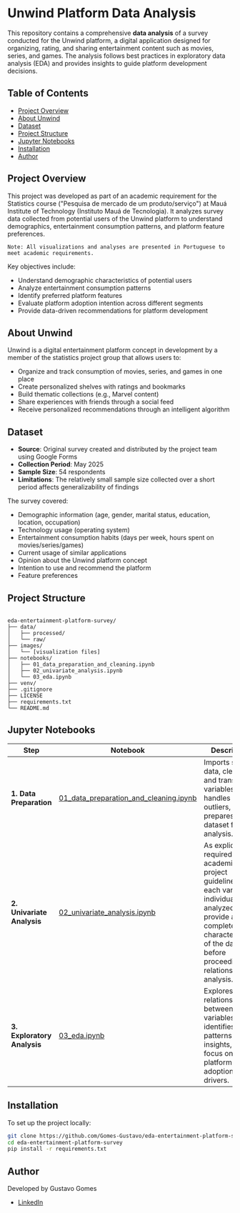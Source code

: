 # Unwind Platform Data Analysis

This repository contains a comprehensive **data analysis** of a survey conducted for the Unwind platform, a digital application designed for organizing, rating, and sharing entertainment content such as movies, series, and games. The analysis follows best practices in exploratory data analysis (EDA) and provides insights to guide platform development decisions.

## Table of Contents

- [Project Overview](#project-overview)
- [About Unwind](#about-unwind)
- [Dataset](#dataset)
- [Project Structure](#project-structure)
- [Jupyter Notebooks](#jupyter-notebooks)
- [Installation](#installation)
- [Author](#author)

## Project Overview

This project was developed as part of an academic requirement for the Statistics course ("Pesquisa de mercado de um produto/serviço") at Mauá Institute of Technology (Instituto Mauá de Tecnologia). It analyzes survey data collected from potential users of the Unwind platform to understand demographics, entertainment consumption patterns, and platform feature preferences.

`Note: All visualizations and analyses are presented in Portuguese to meet academic requirements.`

Key objectives include:

- Understand demographic characteristics of potential users
- Analyze entertainment consumption patterns
- Identify preferred platform features
- Evaluate platform adoption intention across different segments
- Provide data-driven recommendations for platform development

## About Unwind

Unwind is a digital entertainment platform concept in development by a member of the statistics project group that allows users to:
- Organize and track consumption of movies, series, and games in one place
- Create personalized shelves with ratings and bookmarks
- Build thematic collections (e.g., Marvel content)
- Share experiences with friends through a social feed
- Receive personalized recommendations through an intelligent algorithm 

## Dataset

- **Source**: Original survey created and distributed by the project team using Google Forms
- **Collection Period**: May 2025
- **Sample Size**: 54 respondents
- **Limitations**: The relatively small sample size collected over a short period affects generalizability of findings

The survey covered:
- Demographic information (age, gender, marital status, education, location, occupation)
- Technology usage (operating system)
- Entertainment consumption habits (days per week, hours spent on movies/series/games)
- Current usage of similar applications
- Opinion about the Unwind platform concept
- Intention to use and recommend the platform
- Feature preferences

## Project Structure

```

eda-entertainment-platform-survey/
├── data/
│   ├── processed/
│   └── raw/
├── images/
│   └── [visualization files]
├── notebooks/
│   ├── 01_data_preparation_and_cleaning.ipynb
│   ├── 02_univariate_analysis.ipynb
│   └── 03_eda.ipynb
├── venv/
├── .gitignore
├── LICENSE
├── requirements.txt
└── README.md

```

## Jupyter Notebooks

| Step | Notebook | Description |
| ---- | -------- | ----------- |
| **1. Data Preparation** | [01_data_preparation_and_cleaning.ipynb](notebooks/01_data_preparation_and_cleaning.ipynb) | Imports survey data, cleans and transforms variables, handles outliers, and prepares dataset for analysis. |
| **2. Univariate Analysis** | [02_univariate_analysis.ipynb](notebooks/02_univariate_analysis.ipynb) | As explicitly required by the academic project guidelines, each variable is individually analyzed to provide a complete characterization of the dataset before proceeding to relationship analysis. |
| **3. Exploratory Analysis** | [03_eda.ipynb](notebooks/03_eda.ipynb) | Explores relationships between variables, identifies patterns and insights, with focus on platform adoption drivers. |


## Installation

To set up the project locally:

```bash
git clone https://github.com/Gomes-Gustavo/eda-entertainment-platform-survey.git
cd eda-entertainment-platform-survey
pip install -r requirements.txt
```

## Author

Developed by Gustavo Gomes

- [LinkedIn](https://www.linkedin.com/in/gustavo-gomes-581975333/)
